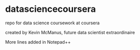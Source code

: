 # datasciencecoursera
repo for data science coursework at coursera

created by Kevin McManus, future data scientist extraordinaire

More lines added in Notepad++
